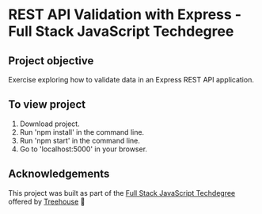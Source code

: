 # REST API Validation with Express - Full Stack JavaScript Techdegree

## Project objective
Exercise exploring how to validate data in an Express REST API application.

<!-- ## Techniques and concepts
- Promises
- Async/Await -->

## To view project
1. Download project.
2. Run 'npm install' in the command line.
3. Run 'npm start' in the command line.
4. Go to 'localhost:5000' in your browser.

<!-- ## Code example
```javascript
// Send a POST request to /quotes to CREATE a new quote
router.post("/quotes", asyncHandler( async (req, res) => {
  // throw new Error('Oh noooooooo!');
  if(req.body.author && req.body.quote) {
    const quote = await records.createQuote({
      quote: req.body.quote,
      author: req.body.author
    });
    res.status(201).json(quote);
  } else {
    res.status(400).json({message: 'Quote and author required.'});
  }  
}));
``` -->

## Acknowledgements
This project was built as part of the [Full Stack JavaScript Techdegree](https://join.teamtreehouse.com/techdegree/) offered by [Treehouse](https://teamtreehouse.com) :raised_hands:
